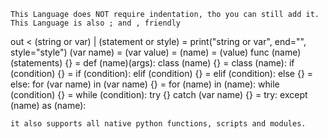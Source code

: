 ``` This Language does NOT require indentation, tho you can still add it. ```
``` This Language is also ; and , friendly ```

out < (string or var) | (statement or style)  = print("string or var", end="", style="style")
(var name) = (var value)  = (name) = (value)
func (name)(statements) {}  = def (name)(args):
class (name) {} = class (name):
if (condition) {} = if (condition):
elif (condition) {} = elif (condition):
else {} = else:
for (var name) in (var name) {} = for (name) in (name):
while (condition) {} = while (condition):
try {} catch (var name) {} = try:
except (name) as (name):

`` it also supports all native python functions, scripts and modules. ``
